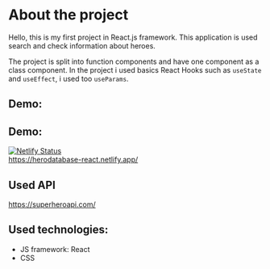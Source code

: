 # About the project

Hello, this is my first project in React.js framework.
This application is used search and check information about heroes.

The project is split into function components and have one component as a class component.
In the project i used basics React Hooks such as `useState` and `useEffect`, i used too `useParams`.

## Demo: 

## Demo: 

[![Netlify Status](https://api.netlify.com/api/v1/badges/d670a8f1-7b03-468e-8e51-1b773c1a5a18/deploy-status)](https://app.netlify.com/sites/herodatabase-react/deploys) \
https://herodatabase-react.netlify.app/

## Used API

https://superheroapi.com/

## Used technologies:

- JS framework: React
- CSS
